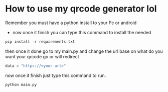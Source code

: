 
# How to use my qrcode generator lol

Remember you must have a python install to your Pc or android

- now once it finish you can type this command to install the needed

```php
pip install -r requirements.txt
```

then once it done go to my main.py and change the url base on what do you want your qrcode go or will redirect

```php
data = "https://<your url>"
```

now once it finish just type this command to run.

```php
python main.py
```



